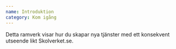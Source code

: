 ```yaml
---
name: Introduktion
category: Kom igång
---
```


Detta ramverk visar hur du skapar nya tjänster med ett konsekvent utseende likt Skolverket.se.
